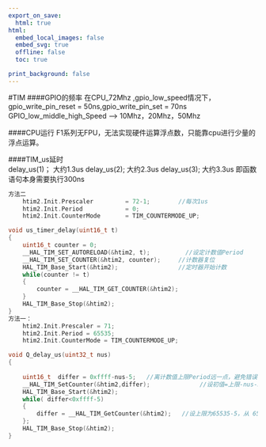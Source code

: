 ```yaml
---
export_on_save:
  html: true
html:
  embed_local_images: false
  embed_svg: true
  offline: false
  toc: true

print_background: false
---
```

#TIM
####GPIO的频率
在CPU_72Mhz ,gpio_low_speed情况下， gpio_write_pin_reset = 50ns,gpio_write_pin_set = 70ns
GPIO_low_middle_high_Speed --> 10Mhz，20Mhz，50Mhz

####CPU运行
F1系列无FPU，无法实现硬件运算浮点数，只能靠cpu进行少量的浮点运算。

####TIM_us延时  
delay_us(1)；          大约1.3us
delay_us(2);	大约2.3us
delay_us(3);	大约3.3us     即函数语句本身需要执行300ns


```c
方法二
    htim2.Init.Prescaler         = 72-1;        //每次1us
    htim2.Init.Period            = 0;          
    htim2.Init.CounterMode       = TIM_COUNTERMODE_UP;   

void us_timer_delay(uint16_t t)
{
    uint16_t counter = 0;
    __HAL_TIM_SET_AUTORELOAD(&htim2, t);	      //设定计数值Period	
    __HAL_TIM_SET_COUNTER(&htim2, counter);     //计数器复位
    HAL_TIM_Base_Start(&htim2);                 //定时器开始计数
    while(counter != t)
    {
        counter = __HAL_TIM_GET_COUNTER(&htim2);
    }
    HAL_TIM_Base_Stop(&htim2);
}
方法一：
    htim2.Init.Prescaler = 71;
    htim2.Init.Period = 65535;
    htim2.Init.CounterMode = TIM_COUNTERMODE_UP;

void Q_delay_us(uint32_t nus)
{
 
    uint16_t  differ = 0xffff-nus-5;   //离计数值上限Period远一点，避免错误
    __HAL_TIM_SetCounter(&htim2,differ);              //设初值=上限-nus-5
    HAL_TIM_Base_Start(&htim2);
    while( differ<0xffff-5)
    {
        differ = __HAL_TIM_GetCounter(&htim2);   //设上限为65535-5，从 65532-nus-5 开始向上计数 
    };
    HAL_TIM_Base_Stop(&htim2);
}

```
